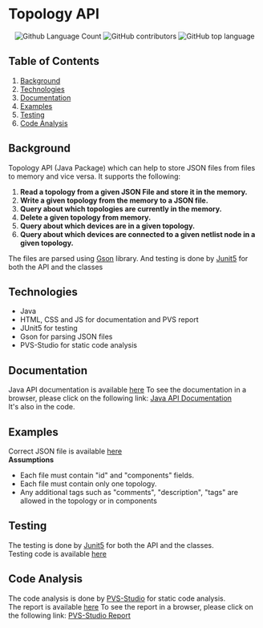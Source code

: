 # Topology API

<div align="center">

![Github Language Count](https://img.shields.io/github/languages/count/mohamedhossam01/Topology-API)
![GitHub contributors](https://img.shields.io/github/contributors/mohamedhossam01/Topology-API?color=%2300&logo=GitHub)
![GitHub top language](https://img.shields.io/github/languages/top/mohamedhossam01/Topology-API?color=%2300)

</div>

## Table of Contents

1. [Background](#Background)
2. [Technologies](#Technologies)
3. [Documentation](#Documentation)
4. [Examples](#Examples)
5. [Testing](#Testing)
6. [Code Analysis](#Code-Analysis)

## Background

Topology API (Java Package) which can help to store JSON files from files to memory and vice versa. It supports the following:
<ol>
    <li>
        <b> Read a topology from a given JSON File and store it in the memory.</b>
    </li>
    <li>
        <b>Write a given topology from the memory to a JSON file.</b>
    </li>
    <li>
        <b>Query about which topologies are currently in the memory.</b>
    </li>
    <li>
        <b>Delete a given topology from memory.</b>
    </li>
    <li>
        <b>Query about which devices are in a given topology.</b>
    </li>
    <li>
        <b>Query about which devices are connected to a given netlist node in
a given topology.</b>
    </li>
</ol>

The files are parsed using [Gson](https://github.com/google/gson) library. And testing is done by [Junit5](https://github.com/junit-team/junit5) for both the API and the classes

## Technologies

- Java
- HTML, CSS and JS for documentation and PVS report
- JUnit5 for testing
- Gson for parsing JSON files
- PVS-Studio for static code analysis

## Documentation

Java API documentation is available [here](https://github.com/mohamedhossam01/Topology-API/tree/main/Docs/JavaDoc) To see the documentation in a browser, please click on the following link: <a href="https://mohamedhossam01.github.io/Topology-API-Documentation/com/example/api/package-summary.html" target = "_blank">Java API Documentation</a><br>
It's also in the code.

## Examples
Correct JSON file is available [here](https://github.com/mohamedhossam01/Topology-API/blob/main/src/main/resources/topologies1.json) <br>
<b>Assumptions</b>
<ul>
<li> Each file must contain "id" and "components" fields. </li>
<li> Each file must contain only one topology. </li>
<li> Any additional tags such as "comments", "description", "tags" are allowed in the topology or in components</li>
</ul>

## Testing
The testing is done by [Junit5](https://github.com/junit-team/junit5) for both the API and the classes.<br>
Testing code is available [here](https://github.com/mohamedhossam01/Topology-API/tree/main/src/test)

## Code Analysis
The code analysis is done by [PVS-Studio](https://pvs-studio.com/en/) for static code analysis.<br>
The report is available [here](https://github.com/mohamedhossam01/Topology-API/tree/main/Docs/PVS-Studio%20Code%20Analysis%20Output) To see the report in a browser, please click on the following link: <a href="https://mohamedhossam01.github.io/Topology-API-Code-Analysis/" target = "_blank">PVS-Studio Report</a><br>
